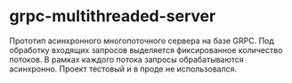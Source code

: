 # grpc-multithreaded-server
Прототип асинхронного многопоточного сервера на базе GRPC.
Под обработку входящих запросов выделяется фиксированное количество потоков. В рамках каждого потока запросы обрабатываются асинхронно.
Проект тестовый и в проде не использовался.
